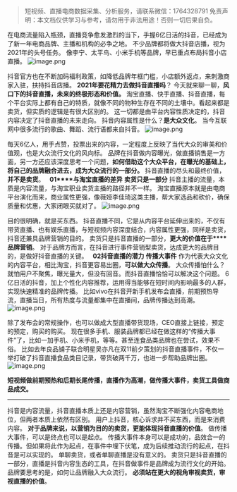 
>
> 短视频、直播电商数据采集、分析服务，请联系微信：1764328791
> 免责声明：本文档仅供学习与参考，请勿用于非法用途！否则一切后果自负。
> 


在电商流量陷入瓶颈，直播竞争愈发激烈的当下，手握6亿日活的抖音，已经成为了新一年电商品牌、主播和机构的必争之地。
不少品牌都将做大抖音店播，视为2021年的头号任务。
像李宁、太平鸟、小米手机等品牌，早已重点布局抖音小店直播。
![image.png](https://cdn.nlark.com/yuque/0/2021/png/97322/1615260485400-ee75086f-2923-4e55-92bc-da536820fb66.png#align=left&display=inline&height=540&margin=%5Bobject%20Object%5D&name=image.png&originHeight=1080&originWidth=1080&size=1792825&status=done&style=none&width=540)


抖音官方也在不断加码福利政策，如降低品牌年框门槛，小店额外返点，来刺激商家入驻，扶持抖音店播。
**2021年要花精力去做抖音直播吗**？
今天就来聊一聊，**风口下的抖音直播，****未来的终极形态和价值****。**
淘宝直播、快手直播、抖音直播，每个平台实际上都有自己的特质，就像不同的物种生存在不同的土壤中。看起来都是卖货，但实质的逻辑是有很大区别的。
这一切都是由平台内容性质决定的，抖音内容决定了抖音直播的未来走向。
抖音内容属性是什么？**是大众文化**。
当今互联网中很多流行的歌曲、舞蹈、流行语都来自抖音。
![image.png](https://cdn.nlark.com/yuque/0/2021/png/97322/1615260496959-fd1c122c-95be-4c91-9f0c-ca0ff961feb5.png#align=left&display=inline&height=250&margin=%5Bobject%20Object%5D&name=image.png&originHeight=500&originWidth=500&size=498867&status=done&style=none&width=250)


每天6亿人，用手点赞，投票出来的内容，一定程度上反映了当代大众的审美和价值观，也是大众流行文化的风向标。
品牌在抖音做内容曝光，做直播销售是一方面，另一方还应该深度思考一个问题，**如何借助这个大众平台，在曝光的基础上，将自己的品牌融合进去，成为大众流行的一部分。**
抖音直播的尽头和最终价值，**并不是卖货**。
 
**01****与淘宝直播的差异**
**卖货只是一部分**
抖音主播的流量，本质是内容流量，与淘宝职业卖货主播的路径并不一样。
淘宝直播原本就是由电商平台演化而来，商业属性更强，像薇娅李佳琦这类主播，帮大家选品和砍价，确保质量和优惠，大家闭眼买就对了。
![image.png](https://cdn.nlark.com/yuque/0/2021/png/97322/1615260505271-6a7b07d6-ca4d-48b7-b54a-0b19fda790e8.png#align=left&display=inline&height=540&margin=%5Bobject%20Object%5D&name=image.png&originHeight=1080&originWidth=1080&size=1864894&status=done&style=none&width=540)


目的很明确，就是买东西。
抖音直播不同，它是从内容平台延伸出来的，不仅有带货直播、也有娱乐直播，与短视频内容深度结合，内容属性更强，同样是卖货，抖音还兼具品牌营销的目的。
卖货只是抖音直播的一部分，**更大的价值在于****品牌营销**。
对于品牌方而言，在抖音进行事件营销型卖货，达成更大的品牌目的，是做好抖音直播的关键。
 
**02抖音直播的潜力**
**传播大事件**
作为代表大众文化的内容平台，相比淘宝，抖音更容易出圈，**可以做大众传播**。
大众传播怕什么？就怕用户不聚焦，曝光量大，但没有回音。而抖音直播恰恰可以解决这个问题。
6亿日活的抖音，加上个性化内容推荐，运用得当能够在短时间内影响最多的人群，实现快速精准的品牌传播。
比如vivo在抖音开新手机发布会直播，前期预热导流，直播当日，所有热度与流量都集中在直播间，品牌传播达到高潮。
![image.png](https://cdn.nlark.com/yuque/0/2021/png/97322/1615260513717-e9429ad6-ecf4-494e-b258-a8b01cc49409.png#align=left&display=inline&height=863&margin=%5Bobject%20Object%5D&name=image.png&originHeight=1725&originWidth=828&size=1353906&status=done&style=none&width=414)


除了发布会的常规操作，也可以做成大型直播带货现场，CEO直接上链接，预定的预定，购买的购买。
现在很多手机、服装品牌都已经在做这样的“传播大事件”了，比如一加手机、小米手机，等等。甚至连食品类品牌也在尝试，效果不俗。
比如去年良品铺子联合明星吴亦凡在双11前夕策划的抖音直播事件，不仅一举打破了抖音直播食品类目记录，带货破两千万，也进一步帮助品牌出圈。
![image.png](https://cdn.nlark.com/yuque/0/2021/png/97322/1615260519570-2c7cc568-319c-476f-8940-c8bc28c157f4.png#align=left&display=inline&height=419&margin=%5Bobject%20Object%5D&name=image.png&originHeight=837&originWidth=640&size=1014244&status=done&style=none&width=320)


**短视频做前期预热和后期长尾传播，****直播****作为高潮，****做传播大事件****，****卖货工具做商品成交****。**
 

---



抖音是内容流量，抖音直播本质上还是内容营销，虽然淘宝不断强化内容电商地位，但两者本质上依然有区别。
用户上抖音，核心诉求并不买东西，而是来消费内容。
**对于品牌来说，以营销为目的的卖货，更能体现抖音直播的价值**。
做传播大事件，可以是终点也可以是起点。
传播大事件本身可以是成功的，品效合一的传播。但如果将此作为起点，在事件中埋下伏笔，成为后续推动流行的起点，在抖音是可以实现的。
单聊卖货，或者单聊直播是没有意义的。
卖货只是抖音直播的一部分，直播是抖音内容生态的工具，在抖音做事件是品牌成为流行文化的开始。品牌要思考的是，如何让品牌融入大众流行。
**必须站在更大的视角审视卖货，审视直播的价值**。

